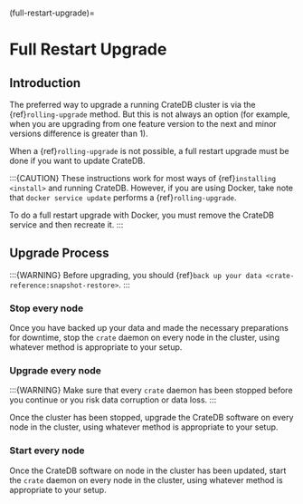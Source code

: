 ```{highlight} sh
```

(full-restart-upgrade)=

# Full Restart Upgrade

## Introduction

The preferred way to upgrade a running CrateDB cluster is via the
{ref}`rolling-upgrade` method. But this is not always an option (for example,
when you are upgrading from one feature version to the next and minor versions
difference is greater than 1).

When a {ref}`rolling-upgrade` is not possible, a full restart upgrade must be
done if you want to update CrateDB.

:::{CAUTION}
These instructions work for most ways of {ref}`installing <install>` and
running CrateDB.
However, if you are using Docker, take note that `docker service update`
performs a {ref}`rolling-upgrade`.

To do a full restart upgrade with Docker, you must remove the CrateDB
service and then recreate it.
:::

## Upgrade Process

:::{WARNING}
Before upgrading, you should {ref}`back up your data
<crate-reference:snapshot-restore>`.
:::

### Stop every node

Once you have backed up your data and made the necessary preparations for
downtime, stop the `crate` daemon on every node in the cluster, using
whatever method is appropriate to your setup.

### Upgrade every node

:::{WARNING}
Make sure that every `crate` daemon has been stopped before you continue
or you risk data corruption or data loss.
:::

Once the cluster has been stopped, upgrade the CrateDB software on every node
in the cluster, using whatever method is appropriate to your setup.

### Start every node

Once the CrateDB software on node in the cluster has been updated, start the
`crate` daemon on every node in the cluster, using whatever method is
appropriate to your setup.

[arch linux aur package]: https://aur.archlinux.org/packages/crate/
[release directory]: https://cdn.crate.io/downloads/releases/

